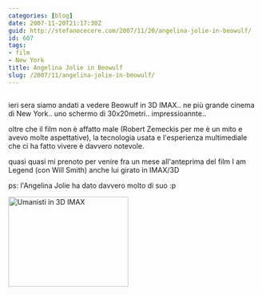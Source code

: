```yaml
---
categories: [blog]
date: 2007-11-20T21:17:30Z
guid: http://stefanocecere.com/2007/11/20/angelina-jolie-in-beowulf/
id: 607
tags:
- film
- New York
title: Angelina Jolie in Beowulf
slug: /2007/11/angelina-jolie-in-beowulf/
---
```


<div>
  <a href="http://www.flickr.com/photos/krur/2050101767/" title="photo sharing"><img src="http://farm3.static.flickr.com/2184/2050101767_33514f6aa2.jpg" alt="" /></a>
</div>

ieri sera siamo andati a vedere Beowulf in 3D IMAX.. ne più grande cinema di New York.. uno schermo di 30x20metri.. impressioannte..

oltre che il film non è affatto male (Robert Zemeckis per me è un mito e avevo molte aspettative), la tecnologia usata e l'esperienza multimediale che ci ha fatto vivere è davvero notevole.

quasi quasi mi prenoto per venire fra un mese all'anteprima del film I am Legend (con Will Smith) anche lui girato in IMAX/3D

ps: l'Angelina Jolie ha dato davvero molto di suo :p 

<img src="http://farm3.static.flickr.com/2207/2050885610_a7533cb589_m.jpg" width="240" height="180" alt="Umanisti in 3D IMAX" />
